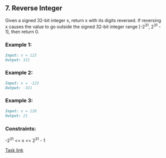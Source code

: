 ## 7. Reverse Integer

Given a signed 32-bit integer x, return x with its digits reversed.
If reversing x causes the value to go outside the signed 32-bit integer range [-2<sup>31</sup>, 2<sup>31</sup> - 1], then return 0.

### Example 1:
```markdown
Input: x = 123
Output: 321
```

### Example 2:
```markdown
Input: x = -123
Output: -321
```

### Example 3:
```markdown
Input: x = 120
Output: 21
```

### Constraints:
-2<sup>31</sup> <= x <= 2<sup>31</sup> - 1

[Task link](https://leetcode.com/problems/reverse-integer/)